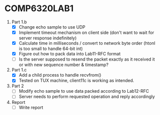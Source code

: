 # COMP6320LAB1

1. Part 1.b
   - [x] Change echo sample to use UDP
   - [x] Implement timeout mechanism on client side (don't want to wait for server response indefinitely)
   - [x] Calculate time in milliseconds / convert to network byte order (htonl is too small to handle 64-bit int)
   - [x] Figure out how to pack data into Lab11-RFC format
   - [ ] Is the server supposed to resend the packet exactly as it received it or with new sequence number & timestamp?
2. Part 1.c
   - [x] Add a child process to handle recvfrom()
   - [x] Tested on TUX machine, client11c is working as intended.
3. Part 2
   - [ ] Modify echo sample to use data packed according to Lab12-RFC
   - [ ] Server needs to perform requested operation and reply accordingly
4. Report
   - [ ] Write report
